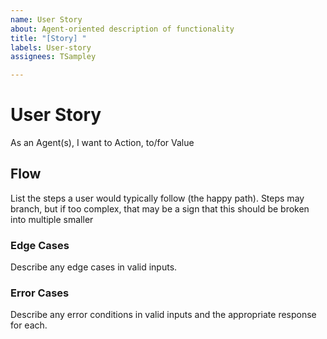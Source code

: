 ```yaml
---
name: User Story
about: Agent-oriented description of functionality
title: "[Story] "
labels: User-story
assignees: TSampley

---
```


# User Story
As an Agent(s), I want to Action, to/for Value

## Flow
List the steps a user would typically follow (the happy path). Steps may branch, but if too complex, that may be a sign that this should be broken into multiple smaller 

### Edge Cases
Describe any edge cases in valid inputs.

### Error Cases
Describe any error conditions in valid inputs and the appropriate response for each.
